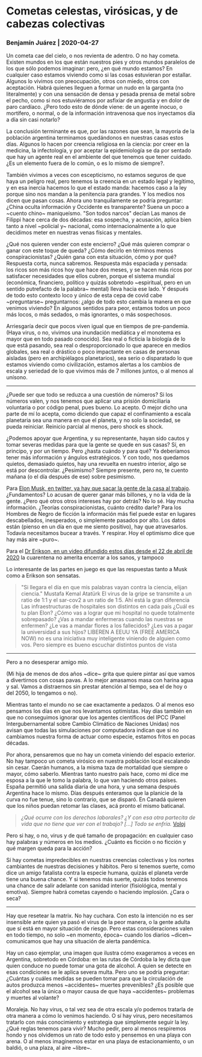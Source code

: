 # Cometas celestas, virósicas, y de cabezas colectivas

### Benjamín Juárez | 2020-04-27

Un cometa cae del cielo, o nos revienta de adentro. O no hay cometa. Existen mundos en los que están nuestros pies y otros mundos paralelos de los que sólo podemos imaginar: pero, ¿en qué mundo estamos? En cualquier caso estamos viviendo como si las cosas estuvieran por estallar. Algunos lo vivimos con preocupación, otros con miedo, otros con aceptación. Habrá quienes lleguen a formar un nudo en la garganta (no literalmente) y con una sensación de densa y pesada prensa de metal sobre el pecho, como si nos estuviéramos por asfixiar de angustia y en dolor de paro cardíaco. ¿Pero todo esto de dónde viene: de un agente inocuo, o mortífero, o normal, o de la información intravenosa que nos inyectamos día a día sin casi notarlo?

La conclusión terminante es que, por las razones que sean, la mayoría de la población argentina terminamos quedándonos en nuestras casas estos días. Algunos lo hacen por creencia religiosa en la ciencia: por creer en la medicina, la infectología, y por aceptar la epidemiología se da por sentado que hay un agente real en el ambiente del que tenemos que tener cuidado. ¿Es un elemento fuera de lo común, o es lo mismo de siempre?.

También vivimos a veces con escepticismo, no estamos seguros de que haya un peligro real, pero tenemos la creencia en un estado legal y legítimo, y en esa inercia hacemos lo que el estado manda: hacemos caso a la ley porque sino nos mandan a la penitencia para grandes. Y los medios nos dicen que pasan cosas. Ahora uno tranquilamente se podría preguntar: ¿China oculta información y Occidente es transparente? Suena un poco a ~cuento chino~ maniqueísmo. "Son todos narcos" decían Las manos de Filippi hace cerca de dos décadas: esa sospecha, y acusación, aplica bien tanto a nivel ~policial y~ nacional, como internacionalmente a lo que decidimos meter en nuestras venas físicas y mentales.

¿Qué nos quieren vender con este encierro? ¿Qué más quieren comprar o ganar con este toque de queda? ¿Cómo decirlo en términos menos conspiracionistas? ¿Quién gana con esta situación, cómo y por qué? Respuesta corta, nunca sabremos. Respuesta más espaciada y pensada: los ricos son más ricos hoy que hace dos meses, y se hacen más ricos por satisfacer necesidades que ellos cubren, porque el sistema mundial (económica, financiero, político y quizás sobretodo ~espiritual, pero en un sentido putrefacto de la palabra~ mental) lleva hacia ese lado. Y después de todo esto contexto loco y único de esta cepa de covid cabe ~preguntarse~ preguntarnos: ¿algo de todo esto cambia la manera en que venimos viviendo? En algunos sentidos para peor, estamos todos un poco más locos, o más sedados, o más ignorantes, o más sospechosos.

Arriesgaría decir que pocos viven igual que en tiempos de pre-pandemia. (Haya virus, o no, vivimos una inundación mediática y el monotema es mayor que en todo pasado conocido). Sea real o ficticia la biología de lo que está pasando, sea real o desproporcionado lo que aparece en medios globales, sea real o drástico o poco impactante en casas de personas aisladas (pero en archipiélagos planetarios), sea serio o disparatado lo que estamos viviendo como civilización, estamos alertas a los cambios de escala y seriedad de lo que vivimos más de 7 millones juntos, o al menos al unísono.

******

¿Puede ser que todo se reduzca a una cuestión de números? Si los números valen, y nos tenemos que aplicar una prisión domiciliaria voluntaria o por código penal, pues bueno. Lo acepto. O mejor dicho una parte de mí lo acepta, como diciendo que capaz el confinamiento a escala planetaria sea una manera en que el planeta, y no solo la sociedad, se pueda reiniciar. Reinicio parcial al menos, pero shock es shock.

¿Podemos apoyar que Argentina, y su representante, hayan sido cautos y tomar severas medidas para que la gente se quede en sus casas? Sí, en principo, y por un tiempo. Pero ¿hasta cuándo y para qué? Ya deberíamos tener más información y ángulos estratégicos. Y con todo, nos quedamos quietos, demasiado quietos, hay una revuelta en nuestro interior, algo se está por descontrolar. ¿Pesimismo? Siempre presente, pero no, te cuento mañana (o el día después de ese) sobre pesimismo.

Para [Elon Musk, en twitter, ya hay que sacar la gente de la casa al trabajo](https://twitter.com/elonmusk/status/1255380013488189440). ¿Fundamentos? Lo acusan de querer ganar más billones, y no la vida de la gente. ¿Pero qué otros otros intereses hay por detrás? No lo sé. Hay mucha información. ¿Teorías conspiracionistas, cuánto crédito darle? Para los Hombres de Negro de ficción la información más fiel puede estar en lugares descabellados, inesperados, o simplemente pasados por alto. Los datos están (pienso en un día en que me siento positivo), hay que atravesarlos. Todavía necesitamos bucear a través. Y respirar. Hoy el optimismo dice que hay más aire ~puro~. 

Para el [Dr Erikson, en un video difundido estos días desde el 22 de abril de 2020](https://www.youtube.com/watch?v=_F_bgOEMFQg&feature=youtu.be) la cuarentena no amerita encerrar a los sanos, y tampoco


Lo interesante de las partes en juego es que las respuestas tanto a Musk como a Erikson son sensatas.

> "Si llegara el día en que mis palabras vayan contra la ciencia, elijan ciencia." Mustafa Kemal Atatürk
> El virus de la gripe se transmite a un ratio de 1:1 y el sar-cov2 a un ratio de 1:5. Ahí está la gran diferencia
> Las infraestructuras de hospitales son distintos en cada país
> ¿Cuál es tu plan Elon? ¿Cómo vas a lograr que mi hospital no quede totalmente sobrepasado? ¿Vas a mandar enfermeras cuando las nuestras se enfermen? ¿Le vas a mandar flores a los fallecidos? ¿Les vas a pagar la universidad a sus hijos? LIBEREN A EEUU YA (FREE AMERICA NOW) no es una iniciativa muy inteligente viniendo de alguien como vos.
> Pero siempre es bueno escuchar distintos puntos de vista

******

Pero a no desesperar amigo mío.

(Mi hija de menos de dos años ~dice~ grita que quiere pintar así que vamos a divertirnos con cosas pavas. A lo mejor amasamos masa con harina agua y sal. Vamos a distraernos sin prestar atención al tiempo, sea el de hoy o del 2050, lo tengamos o no).

Mientras tanto el mundo no se cae exactamente a pedazos. O al menos eso pensamos los días en que nos levantamos optimistas. Hay días también en que no conseguimos ignorar que los agentes científicos del IPCC (Panel Intergubernamental sobre Cambio Climático de Naciones Unidas) nos avisan que todas las simulaciones por computadora indican que si no cambiamos nuestra forma de actuar como especie, estamos fritos en pocas décadas.

Por ahora, pensaremos que no hay un cometa viniendo del espacio exterior. No hay tampoco un cometa virósico en nuestra población local escalando sin cesar. Caerán humanos, a la misma taza de mortalidad que siempre o mayor, cómo saberlo. Mientras tanto nuestro país hace, como mi dice me esposa a la que le tomo la palabra, lo que van haciendo otros países. España permitió una salida diaria de una hora, y una semana después Argentina hace lo mismo. Días después enteramos que la planicie de la curva no fue tenue, sino lo contrario, que se disparó. En Canadá quieren que los niños puedan retomar las clases, acá pronto el mismo baticanal.

> _¿Qué ocurre con los derechos laborales? ¿Y con esa otra partecita de vida que no tiene que ver con el trabajo? [...] Todo se enfría._ [Voloj](https://www.hoydia.com.ar/cultura/68839-bajo-sospecha.html)

Pero si hay, o no, virus y de qué tamaño de propagación: en cualquier caso hay palabras y números en los medios. ¿Cuánto es ficción o no ficción y qué margen queda para la acción?

Sí hay cometas impredecibles en nuestras creencias colectivas y los nortes cambiantes de nuestras decisiones y hábitos. Pero si tenemos suerte, como dice un amigo fatalista contra la especie humana, quizás el planeta verde tiene una buena chance. Y si tenemos más suerte, quizás todos tenemos una chance de salir adelante con sanidad interior (fisiológica, mental y emotiva). Siempre habrá cometas cayendo o haciendo implosión. ¿Cara o seca?

******

Hay que resetear la matrix. No hay cuchara. Con esto la intención no es ser insensible ante quien ya pasó el virus de la peor manera, o la gente adulta que sí está en mayor situación de riesgo. Pero estas consideraciones valen en todo tiempo, no solo ~en momento, época~ cuando los diarios ~dicen~ comunicamos que hay una situación de alerta pandémica. 

Hay un caso ejemplar, una imagen que ilustra cómo exageramos a veces en Argentina, sobretodo en Córdoba: en las rutas de Córdoba la ley dicta que quien conduce no puede tomar una gota de alcohol. A quien se detecte en esas condiciones se le aplica severa multa. Pero uno se podría preguntar: ¿Cuántas y cuáles medidas se pueden tomar para que la circulación de autos produzca menos ~accidentes~ muertes prevenibles? ¿Es posible que el alcohol sea la única o mayor causa de que haya ~accidentes~ problemas y muertes al volante?

Moraleja. No hay virus, o tal vez sea de otra escala y/o podemos tratarla de otra manera a cómo lo venimos haciendo. O sí hay virus, pero necesitamos tratarlo con más conocimiento y estrategia que simplemente seguir la ley. ¿Qué reglas tenemos para vivir? Mucho pedir, pero al menos respiremos hondo y nos olvidemos un rato de todo esto y pensemos en una playa con arena. O al menos imaginemos estar en una playa de estacionamiento, o un baldió, o una plaza, al aire ~libre~.


